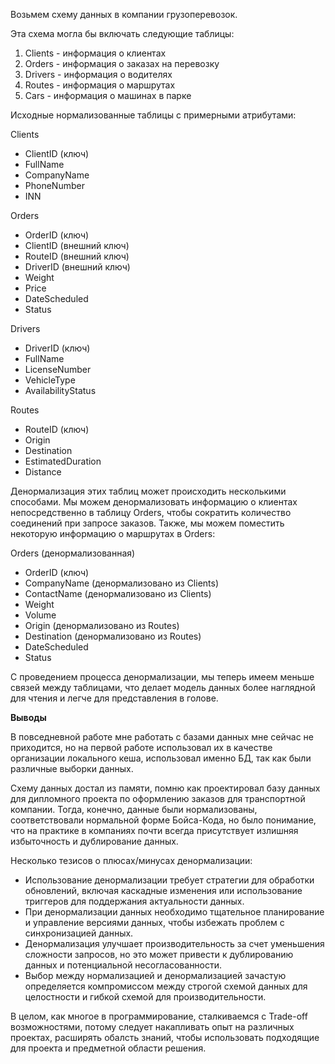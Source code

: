Возьмем схему данных в компании грузоперевозок.

Эта схема могла бы включать следующие таблицы:

1. Clients - информация о клиентах
2. Orders - информация о заказах на перевозку
3. Drivers - информация о водителях
4. Routes - информация о маршрутах
5. Cars - информация о машинах в парке

Исходные нормализованные таблицы с примерными атрибутами:

Clients
- ClientID (ключ)
- FullName
- CompanyName
- PhoneNumber
- INN

Orders
- OrderID (ключ)
- ClientID (внешний ключ)
- RouteID (внешний ключ)
- DriverID (внешний ключ)
- Weight
- Price
- DateScheduled
- Status

Drivers
- DriverID (ключ)
- FullName
- LicenseNumber
- VehicleType
- AvailabilityStatus

Routes
- RouteID (ключ)
- Origin
- Destination
- EstimatedDuration
- Distance

Денормализация этих таблиц может происходить несколькими способами. Мы можем денормализовать информацию о клиентах непосредственно в таблицу Orders, чтобы сократить количество соединений при запросе заказов. Также, мы можем поместить некоторую информацию о маршрутах в Orders:

Orders (денормализованная)
- OrderID (ключ)
- CompanyName (денормализовано из Clients)
- ContactName (денормализовано из Clients)
- Weight
- Volume
- Origin (денормализовано из Routes)
- Destination (денормализовано из Routes)
- DateScheduled
- Status

С проведением процесса денормализации, мы теперь имеем меньше связей между таблицами, что делает модель данных более наглядной для чтения и легче для представления в голове. 

**Выводы**

В повседневной работе мне работать с базами данных мне сейчас не приходится, но на первой работе использовал их в качестве организации локального кеша, использовал именно БД, так как были различные выборки данных.

Схему данных достал из памяти, помню как проектировал базу данных для дипломного проекта по оформлению заказов для транспортной компании. Тогда, конечно, данные были нормализованы, соответствовали нормальной форме Бойса-Кода, но было понимание, что на практике в компаниях почти всегда присутствует излишняя избыточность и дублирование данных.

Несколько тезисов о плюсах/минусах денормализации:
- Использование денормализации требует стратегии для обработки обновлений, включая каскадные изменения или использование триггеров для поддержания актуальности данных.
- При денормализации данных необходимо тщательное планирование и управление версиями данных, чтобы избежать проблем с синхронизацией данных.
- Денормализация улучшает производительность за счет уменьшения сложности запросов, но это может привести к дублированию данных и потенциальной несогласованности.
- Выбор между нормализацией и денормализацией зачастую определяется компромиссом между строгой схемой данных для целостности и гибкой схемой для производительности.

В целом, как многое в программирование, сталкиваемся с Trade-off возможностями, потому следует накапливать опыт на различных проектах, расширять обалсть знаний, чтобы использовать подходящие для проекта и предметной области решения. 
